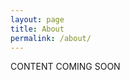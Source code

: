 ```yaml
---
layout: page
title: About
permalink: /about/
---
```


CONTENT COMING SOON



[jekyll-organization]: https://github.com/jekyll
